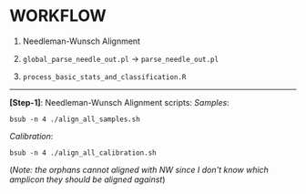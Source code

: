 # WORKFLOW

1. Needleman-Wunsch Alignment

2. `global_parse_needle_out.pl`
	-> `parse_needle_out.pl`

3. `process_basic_stats_and_classification.R`

***

**[Step-1]**:
Needleman-Wunsch Alignment scripts:
*Samples*: 
```
bsub -n 4 ./align_all_samples.sh
```

*Calibration*:
```
bsub -n 4 ./align_all_calibration.sh
``` 

(*Note: the orphans cannot aligned with NW since I don't know which amplicon they should be aligned against*)
